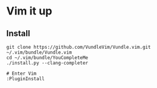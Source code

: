 # Vim it up

## Install

```shell
git clone https://github.com/VundleVim/Vundle.vim.git ~/.vim/bundle/Vundle.vim
cd ~/.vim/bundle/YouCompleteMe
./install.py --clang-completer

# Enter Vim
:PluginInstall
```
